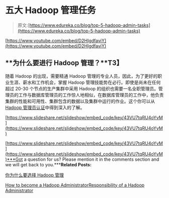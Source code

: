 # 五大 Hadoop 管理任务

> 原文:[https://www.edureka.co/blog/top-5-hadoop-admin-tasks](https://www.edureka.co/blog/top-5-hadoop-admin-tasks)

[https://www.youtube.com/embed/D2HIgdfaviY](https://www.youtube.com/embed/D2HIgdfaviY)

## **为什么要进行 Hadoop 管理？**T3】

随着 Hadoop 的出现，需要精通 Hadoop 管理的专业人员，因此，为了更好的职业生涯、薪水和工作机会，掌握 Hadoop 管理技能势在必行。即使是尚未在任何超过 20-30 个节点的生产集群中采用 Hadoop 的组织也需要一名全职管理员。管理员的工作与数据库管理员的工作惊人地相似，在数据库管理员的工作中，他负责集群的性能和可用性、集群包含的数据以及集群中运行的作业。这个你可以从 [Hadoop 管理员认证](https://www.edureka.co/hadoop-administration-training-certification)中得到深入的了解。

[https://www.slideshare.net/slideshow/embed_code/key/43VU7tqRU4oYvM](https://www.slideshare.net/slideshow/embed_code/key/43VU7tqRU4oYvM)

[https://www.slideshare.net/slideshow/embed_code/key/43VU7tqRU4oYvM](https://www.slideshare.net/slideshow/embed_code/key/43VU7tqRU4oYvM)***Got a question for us? Please mention it in the comments section and we will get back to you.*****Related Posts:**

[你为什么要选择 Hadoop 管理](https://www.edureka.co/blog/why-should-you-go-for-hadoop-administration-course/)

[How to become a Hadoop Administrator](https://www.edureka.co/blog/how-to-become-a-hadoop-administrator/)[Responsibility of a Hadoop Administrator](https://www.edureka.co/blog/hadoop-admin-responsibilities/)